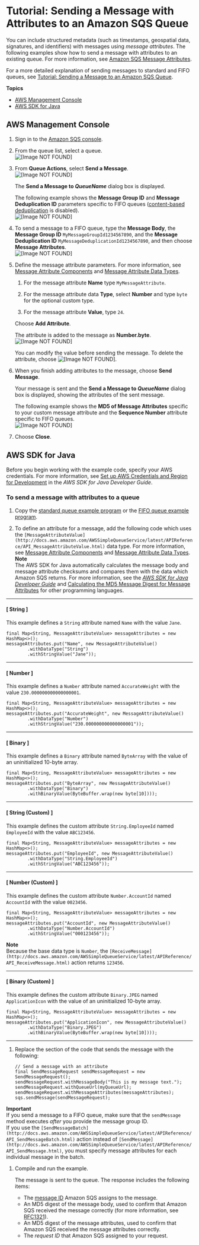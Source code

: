 # Tutorial: Sending a Message with Attributes to an Amazon SQS Queue<a name="sqs-send-message-with-attributes"></a>

You can include structured metadata \(such as timestamps, geospatial data, signatures, and identifiers\) with messages using *message attributes*\. The following examples show how to send a message with attributes to an existing queue\. For more information, see [Amazon SQS Message Attributes](sqs-message-attributes.md)\.

For a more detailed explanation of sending messages to standard and FIFO queues, see [Tutorial: Sending a Message to an Amazon SQS Queue](sqs-send-message.md)\.

**Topics**
+ [AWS Management Console](#send-message-with-attributes-console)
+ [AWS SDK for Java](#send-message-with-attributes-java)

## AWS Management Console<a name="send-message-with-attributes-console"></a>

1. Sign in to the [Amazon SQS console](https://console.aws.amazon.com/sqs/)\.

1. From the queue list, select a queue\.  
![\[Image NOT FOUND\]](http://docs.aws.amazon.com/AWSSimpleQueueService/latest/SQSDeveloperGuide/images/sqs-tutorials-sending-message-to-queue-select-queue.png)

1. From **Queue Actions**, select **Send a Message**\.  
![\[Image NOT FOUND\]](http://docs.aws.amazon.com/AWSSimpleQueueService/latest/SQSDeveloperGuide/images/sqs-tutorials-sending-message-to-queue-send-a-message.png)

   The **Send a Message to *QueueName*** dialog box is displayed\.

   The following example shows the **Message Group ID** and **Message Deduplication ID** parameters specific to FIFO queues \([content\-based deduplication](FIFO-queues.md#FIFO-queues-exactly-once-processing) is disabled\)\.  
![\[Image NOT FOUND\]](http://docs.aws.amazon.com/AWSSimpleQueueService/latest/SQSDeveloperGuide/images/sqs-tutorials-sending-message-to-queue-send-a-message-dialog-box.png)

1. To send a message to a FIFO queue, type the **Message Body**, the **Message Group ID** `MyMessageGroupId1234567890`, and the **Message Deduplication ID** `MyMessageDeduplicationId1234567890`, and then choose **Message Attributes**\.  
![\[Image NOT FOUND\]](http://docs.aws.amazon.com/AWSSimpleQueueService/latest/SQSDeveloperGuide/images/sqs-tutorials-sending-message-with-attributes.png)

1. Define the message attribute parameters\. For more information, see [Message Attribute Components](sqs-message-attributes.md#message-attribute-components) and [Message Attribute Data Types](sqs-message-attributes.md#message-attribute-data-types)\.

   1. For the message attribute **Name** type `MyMessageAttribute`\.

   1. For the message attribute data **Type**, select **Number** and type `byte` for the optional custom type\.

   1. For the message attribute **Value**, type `24`\.

   Choose **Add Attribute**\.

   The attribute is added to the message as **Number\.byte**\.  
![\[Image NOT FOUND\]](http://docs.aws.amazon.com/AWSSimpleQueueService/latest/SQSDeveloperGuide/images/sqs-tutorials-sending-message-with-attributes-custom-attribute.png)

   You can modify the value before sending the message\. To delete the attribute, choose ![\[Image NOT FOUND\]](http://docs.aws.amazon.com/AWSSimpleQueueService/latest/SQSDeveloperGuide/images/sqs-delete-queue-tag.png)\.

1. When you finish adding attributes to the message, choose **Send Message**\.

   Your message is sent and the **Send a Message to *QueueName*** dialog box is displayed, showing the attributes of the sent message\.

   The following example shows the **MD5 of Message Attributes** specific to your custom message attribute and the **Sequence Number** attribute specific to FIFO queues\.  
![\[Image NOT FOUND\]](http://docs.aws.amazon.com/AWSSimpleQueueService/latest/SQSDeveloperGuide/images/sqs-tutorials-sending-message-with-attributes-custom-attribute-message-attributes.png)

1. Choose **Close**\.

## AWS SDK for Java<a name="send-message-with-attributes-java"></a>

Before you begin working with the example code, specify your AWS credentials\. For more information, see [Set up AWS Credentials and Region for Development](http://docs.aws.amazon.com/sdk-for-java/v1/developer-guide/setup-credentials.html) in the *AWS SDK for Java Developer Guide*\.

### To send a message with attributes to a queue<a name="send-message-with-attributes-procedure"></a>

1. Copy the [standard queue example program](standard-queues-getting-started-java.md) or the [FIFO queue example program](FIFO-queues-getting-started-java.md)\.

1. To define an attribute for a message, add the following code which uses the `[MessageAttributeValue](http://docs.aws.amazon.com/AWSSimpleQueueService/latest/APIReference/API_MessageAttributeValue.html)` data type\. For more information, see [Message Attribute Components](sqs-message-attributes.md#message-attribute-components) and [Message Attribute Data Types](sqs-message-attributes.md#message-attribute-data-types)\.
**Note**  
The AWS SDK for Java automatically calculates the message body and message attribute checksums and compares them with the data which Amazon SQS returns\. For more information, see the *[AWS SDK for Java Developer Guide](http://docs.aws.amazon.com/sdk-for-java/v1/developer-guide/)* and [Calculating the MD5 Message Digest for Message Attributes](sqs-message-attributes.md#sqs-attributes-md5-message-digest-calculation) for other programming languages\.

------
#### [ String ]

   This example defines a `String` attribute named `Name` with the value `Jane`\.

   ```
   final Map<String, MessageAttributeValue> messageAttributes = new HashMap<>();
   messageAttributes.put("Name", new MessageAttributeValue()
           .withDataType("String")
           .withStringValue("Jane"));
   ```

------
#### [ Number ]

   This example defines a `Number` attribute named `AccurateWeight` with the value `230.000000000000000001`\.

   ```
   final Map<String, MessageAttributeValue> messageAttributes = new HashMap<>();
   messageAttributes.put("AccurateWeight", new MessageAttributeValue()
           .withDataType("Number")
           .withStringValue("230.000000000000000001"));
   ```

------
#### [ Binary ]

   This example defines a `Binary` attribute named `ByteArray` with the value of an uninitialized 10\-byte array\.

   ```
   final Map<String, MessageAttributeValue> messageAttributes = new HashMap<>();
   messageAttributes.put("ByteArray", new MessageAttributeValue()
           .withDataType("Binary")
           .withBinaryValue(ByteBuffer.wrap(new byte[10])));
   ```

------
#### [ String \(Custom\) ]

   This example defines the custom attribute `String.EmployeeId` named `EmployeeId` with the value `ABC123456`\.

   ```
   final Map<String, MessageAttributeValue> messageAttributes = new HashMap<>();
   messageAttributes.put("EmployeeId", new MessageAttributeValue()
           .withDataType("String.EmployeeId")
           .withStringValue("ABC123456"));
   ```

------
#### [ Number \(Custom\) ]

   This example defines the custom attribute `Number.AccountId` named `AccountId` with the value `0023456`\.

   ```
   final Map<String, MessageAttributeValue> messageAttributes = new HashMap<>();
   messageAttributes.put("AccountId", new MessageAttributeValue()
           .withDataType("Number.AccountId")
           .withStringValue("000123456"));
   ```

**Note**  
Because the base data type is `Number`, the `[ReceiveMessage](http://docs.aws.amazon.com/AWSSimpleQueueService/latest/APIReference/API_ReceiveMessage.html)` action returns `123456`\.

------
#### [ Binary \(Custom\) ]

   This example defines the custom attribute `Binary.JPEG` named `ApplicationIcon` with the value of an uninitialized 10\-byte array\.

   ```
   final Map<String, MessageAttributeValue> messageAttributes = new HashMap<>();
   messageAttributes.put("ApplicationIcon", new MessageAttributeValue()
           .withDataType("Binary.JPEG")
           .withBinaryValue(ByteBuffer.wrap(new byte[10])));
   ```

------

1. Replace the section of the code that sends the message with the following:

   ```
   // Send a message with an attribute
   final SendMessageRequest sendMessageRequest = new SendMessageRequest();
   sendMessageRequest.withMessageBody("This is my message text.");
   sendMessageRequest.withQueueUrl(myQueueUrl);
   sendMessageRequest.withMessageAttributes(messageAttributes);
   sqs.sendMessage(sendMessageRequest);
   ```
**Important**  
If you send a message to a FIFO queue, make sure that the `sendMessage` method executes *after* you provide the message group ID\.  
If you use the `[SendMessageBatch](http://docs.aws.amazon.com/AWSSimpleQueueService/latest/APIReference/API_SendMessageBatch.html)` action instead of `[SendMessage](http://docs.aws.amazon.com/AWSSimpleQueueService/latest/APIReference/API_SendMessage.html)`, you must specify message attributes for each individual message in the batch\.

1. Compile and run the example\.

   The message is sent to the queue\. The response includes the following items:
   + The [message ID](sqs-general-identifiers.md#message-id) Amazon SQS assigns to the message\.
   + An MD5 digest of the message body, used to confirm that Amazon SQS received the message correctly \(for more information, see [RFC1321](http://faqs.org/rfcs/rfc1321.html)\)\.
   + An MD5 digest of the message attributes, used to confirm that Amazon SQS received the message attributes correctly\.
   + The *request ID* that Amazon SQS assigned to your request\.
